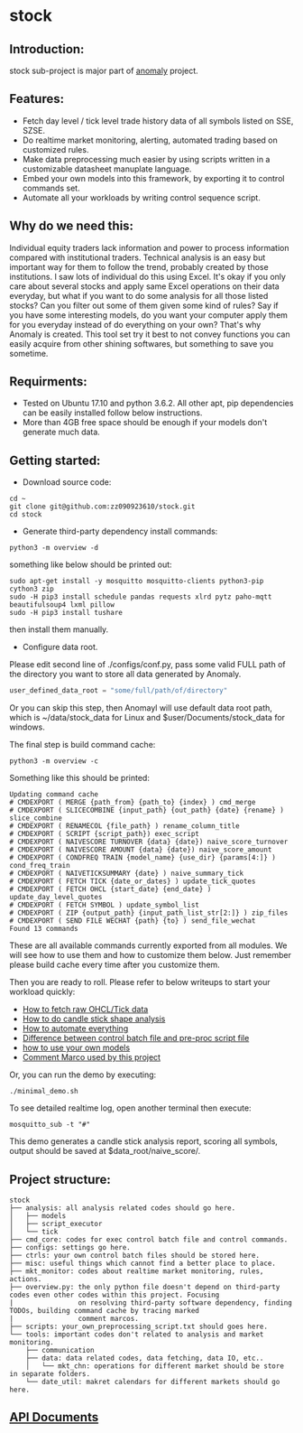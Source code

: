 # stock
## Introduction:

stock sub-project is major part of [anomaly](https://github.com/zz090923610/anomaly) project.

## Features:
* Fetch day level / tick level trade history data of all symbols listed on SSE, SZSE.
* Do realtime market monitoring, alerting, automated trading based on customized rules.
* Make data preprocessing much easier by using scripts written in a customizable datasheet manuplate language.
* Embed your own models into this framework, by exporting it to control commands set.
* Automate all your workloads by writing control sequence script.

## Why do we need this:

Individual equity traders lack information and power to process information compared with institutional traders. Technical analysis is an easy but important way for them to follow the trend, probably created by those institutions. I saw lots of individual do this using Excel. It's okay if you only care about several stocks and apply same Excel operations on their data everyday, but what if you want to do some analysis for all those listed stocks? Can you filter out some of them given some kind of rules? Say if you have some interesting models, do you want your computer apply them for you everyday instead of do everything on your own? That's why Anomaly is created. This tool set try it best to not convey functions you can easily acquire from other shining softwares, but something to save you sometime.


## Requirments:

* Tested on Ubuntu 17.10 and python 3.6.2. All other apt, pip dependencies can be easily installed follow below instructions.
* More than 4GB free space should be enough if your models don't generate much data.

## Getting started:

* Download source code:
```shell
cd ~
git clone git@github.com:zz090923610/stock.git
cd stock
```
* Generate third-party dependency install commands:
```shell
python3 -m overview -d
```
something like below should be printed out:
```shell
sudo apt-get install -y mosquitto mosquitto-clients python3-pip cython3 zip
sudo -H pip3 install schedule pandas requests xlrd pytz paho-mqtt beautifulsoup4 lxml pillow
sudo -H pip3 install tushare
```
then install them manually.
* Configure data root.

Please edit second line of ./configs/conf.py, pass some valid FULL path of the directory you want to store all data generated by Anomaly.
```python
user_defined_data_root = "some/full/path/of/directory"
```
Or you can skip this step, then Anomayl will use default data root path, which is ~/data/stock_data for Linux and $user/Documents/stock_data for windows.

The final step is build command cache:
```shell
python3 -m overview -c
```
Something like this should be printed:
```shell
Updating command cache
# CMDEXPORT ( MERGE {path_from} {path_to} {index} ) cmd_merge
# CMDEXPORT ( SLICECOMBINE {input_path} {out_path} {date} {rename} ) slice_combine
# CMDEXPORT ( RENAMECOL {file_path} ) rename_column_title
# CMDEXPORT ( SCRIPT {script_path}) exec_script
# CMDEXPORT ( NAIVESCORE TURNOVER {data} {date}) naive_score_turnover
# CMDEXPORT ( NAIVESCORE AMOUNT {data} {date}) naive_score_amount
# CMDEXPORT ( CONDFREQ TRAIN {model_name} {use_dir} {params[4:]} ) cond_freq_train
# CMDEXPORT ( NAIVETICKSUMMARY {date} ) naive_summary_tick
# CMDEXPORT ( FETCH TICK {date_or_dates} ) update_tick_quotes
# CMDEXPORT ( FETCH OHCL {start_date} {end_date} ) update_day_level_quotes
# CMDEXPORT ( FETCH SYMBOL ) update_symbol_list
# CMDEXPORT ( ZIP {output_path} {input_path_list_str[2:]} ) zip_files
# CMDEXPORT ( SEND FILE WECHAT {path} {to} ) send_file_wechat
Found 13 commands
```
These are all available commands currently exported from all modules. We will see how to use them and how to customize them below. Just remember please build cache every time after you customize them.

Then you are ready to roll. Please refer to below writeups to start your workload quickly:
* [How to fetch raw OHCL/Tick data](https://github.com/zz090923610/stock/wiki/How-to-fetch-raw-OHCL-Tick-data)
* [How to do candle stick shape analysis](https://github.com/zz090923610/stock/wiki/How-to-do-candle-stick-shape-analysis)
* [How to automate everything](https://github.com/zz090923610/stock/wiki/How-to-automate-everything)
* [Difference between control batch file and pre-proc script file](https://github.com/zz090923610/stock/wiki/Difference-between-control-batch-file-and-pre-proc-script-file)
* [how to use your own models](https://github.com/zz090923610/stock/wiki/how-to-use-your-own-models)
* [Comment Marco used by this project](https://github.com/zz090923610/stock/wiki/Comment-Marco-used-by-this-project)

Or, you can run the demo by executing:
```
./minimal_demo.sh
```
To see detailed realtime log, open another terminal then execute:
```
mosquitto_sub -t "#"
```
This demo generates a candle stick analysis report, scoring all symbols, output should be saved at $data_root/naive_score/.


## Project structure:
```
stock
├── analysis: all analysis related codes should go here.
│   ├── models
│   ├── script_executor
│   └── tick
├── cmd_core: codes for exec control batch file and control commands.
├── configs: settings go here.
├── ctrls: your own control batch files should be stored here.
├── misc: useful things which cannot find a better place to place.
├── mkt_monitor: codes about realtime market monitoring, rules, actions.
├── overview.py: the only python file doesn't depend on third-party codes even other codes within this project. Focusing 
|                on resolving third-party software dependency, finding TODOs, building command cache by tracing marked
|                comment marcos.
├── scripts: your_own_preprocessing_script.txt should goes here.
└── tools: important codes don't related to analysis and market monitoring.
    ├── communication
    ├── data: data related codes, data fetching, data IO, etc..
    │   └── mkt_chn: operations for different market should be store in separate folders.
    └── date_util: makret calendars for different markets should go here.
```

## [API Documents](https://zz090923610.github.io/stock/files.html)

